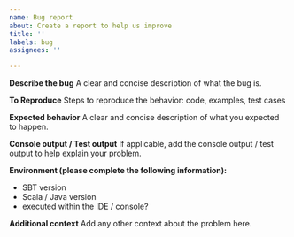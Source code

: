 ```yaml
---
name: Bug report
about: Create a report to help us improve
title: ''
labels: bug
assignees: ''

---
```


**Describe the bug**
A clear and concise description of what the bug is.

**To Reproduce**
Steps to reproduce the behavior: code, examples, test cases

**Expected behavior**
A clear and concise description of what you expected to happen.

**Console output / Test output**
If applicable, add the console output / test output to help explain your problem.

**Environment (please complete the following information):**
 - SBT version
 - Scala / Java version
 - executed within the IDE / console?

**Additional context**
Add any other context about the problem here.
